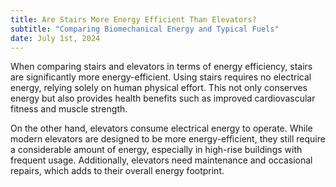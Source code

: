 ```yaml
---
title: Are Stairs More Energy Efficient Than Elevators?
subtitle: "Comparing Biomechanical Energy and Typical Fuels"
date: July 1st, 2024
---
```


When comparing stairs and elevators in terms of energy efficiency, stairs are significantly more energy-efficient. Using stairs requires no electrical energy, relying solely on human physical effort. This not only conserves energy but also provides health benefits such as improved cardiovascular fitness and muscle strength.

On the other hand, elevators consume electrical energy to operate. While modern elevators are designed to be more energy-efficient, they still require a considerable amount of energy, especially in high-rise buildings with frequent usage. Additionally, elevators need maintenance and occasional repairs, which adds to their overall energy footprint.